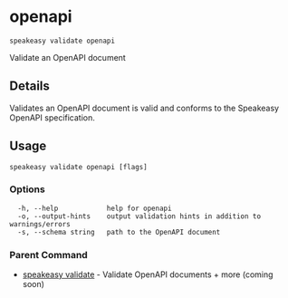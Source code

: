 # openapi  
`speakeasy validate openapi`  


Validate an OpenAPI document  

## Details

Validates an OpenAPI document is valid and conforms to the Speakeasy OpenAPI specification.

## Usage

```
speakeasy validate openapi [flags]
```

### Options

```
  -h, --help            help for openapi
  -o, --output-hints    output validation hints in addition to warnings/errors
  -s, --schema string   path to the OpenAPI document
```

### Parent Command

* [speakeasy validate](README.md)	 - Validate OpenAPI documents + more (coming soon)
